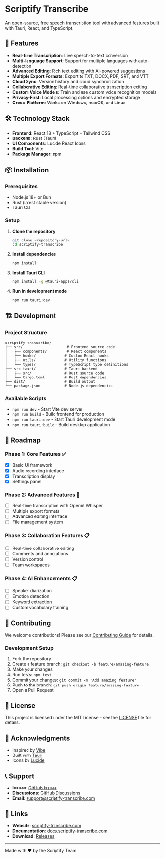 # Scriptify Transcribe

An open-source, free speech transcription tool with advanced features built with Tauri, React, and TypeScript.

## 🚀 Features

- **Real-time Transcription**: Live speech-to-text conversion
- **Multi-language Support**: Support for multiple languages with auto-detection
- **Advanced Editing**: Rich text editing with AI-powered suggestions
- **Multiple Export Formats**: Export to TXT, DOCX, PDF, SRT, and VTT
- **Cloud Sync**: Version history and cloud synchronization
- **Collaborative Editing**: Real-time collaborative transcription editing
- **Custom Voice Models**: Train and use custom voice recognition models
- **Privacy-First**: Local processing options and encrypted storage
- **Cross-Platform**: Works on Windows, macOS, and Linux

## 🛠️ Technology Stack

- **Frontend**: React 18 + TypeScript + Tailwind CSS
- **Backend**: Rust (Tauri)
- **UI Components**: Lucide React Icons
- **Build Tool**: Vite
- **Package Manager**: npm

## 📦 Installation

### Prerequisites

- Node.js 18+ or Bun
- Rust (latest stable version)
- Tauri CLI

### Setup

1. **Clone the repository**
   ```bash
   git clone <repository-url>
   cd scriptify-transcribe
   ```

2. **Install dependencies**
   ```bash
   npm install
   ```

3. **Install Tauri CLI**
   ```bash
   npm install -g @tauri-apps/cli
   ```

4. **Run in development mode**
   ```bash
   npm run tauri:dev
   ```

## 🏗️ Development

### Project Structure

```
scriptify-transcribe/
├── src/                    # Frontend source code
│   ├── components/         # React components
│   ├── hooks/             # Custom React hooks
│   ├── utils/             # Utility functions
│   └── types/             # TypeScript type definitions
├── src-tauri/             # Tauri backend
│   ├── src/               # Rust source code
│   └── Cargo.toml         # Rust dependencies
├── dist/                  # Build output
└── package.json           # Node.js dependencies
```

### Available Scripts

- `npm run dev` - Start Vite dev server
- `npm run build` - Build frontend for production
- `npm run tauri:dev` - Start Tauri development mode
- `npm run tauri:build` - Build desktop application

## 🎯 Roadmap

### Phase 1: Core Features ✅
- [x] Basic UI framework
- [x] Audio recording interface
- [x] Transcription display
- [x] Settings panel

### Phase 2: Advanced Features 🚧
- [ ] Real-time transcription with OpenAI Whisper
- [ ] Multiple export formats
- [ ] Advanced editing interface
- [ ] File management system

### Phase 3: Collaboration Features 📋
- [ ] Real-time collaborative editing
- [ ] Comments and annotations
- [ ] Version control
- [ ] Team workspaces

### Phase 4: AI Enhancements 📋
- [ ] Speaker diarization
- [ ] Emotion detection
- [ ] Keyword extraction
- [ ] Custom vocabulary training

## 🤝 Contributing

We welcome contributions! Please see our [Contributing Guide](CONTRIBUTING.md) for details.

### Development Setup

1. Fork the repository
2. Create a feature branch: `git checkout -b feature/amazing-feature`
3. Make your changes
4. Run tests: `npm test`
5. Commit your changes: `git commit -m 'Add amazing feature'`
6. Push to the branch: `git push origin feature/amazing-feature`
7. Open a Pull Request

## 📄 License

This project is licensed under the MIT License - see the [LICENSE](LICENSE) file for details.

## 🙏 Acknowledgments

- Inspired by [Vibe](https://github.com/thewh1teagle/vibe)
- Built with [Tauri](https://tauri.app/)
- Icons by [Lucide](https://lucide.dev/)

## 📞 Support

- **Issues**: [GitHub Issues](https://github.com/your-username/scriptify-transcribe/issues)
- **Discussions**: [GitHub Discussions](https://github.com/your-username/scriptify-transcribe/discussions)
- **Email**: support@scriptify-transcribe.com

## 🔗 Links

- **Website**: [scriptify-transcribe.com](https://scriptify-transcribe.com)
- **Documentation**: [docs.scriptify-transcribe.com](https://docs.scriptify-transcribe.com)
- **Download**: [Releases](https://github.com/your-username/scriptify-transcribe/releases)

---

Made with ❤️ by the Scriptify Team 
